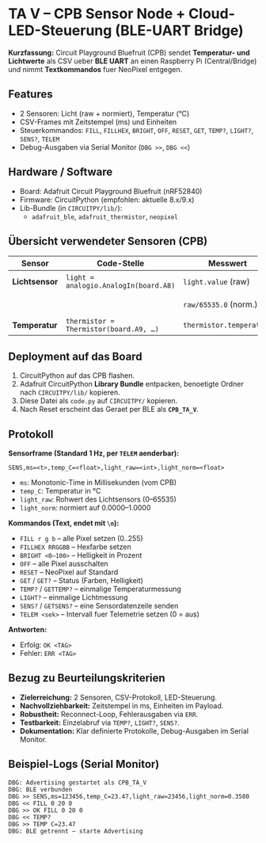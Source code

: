 # TA V – CPB Sensor Node + Cloud-LED-Steuerung (BLE-UART Bridge)

**Kurzfassung:** Circuit Playground Bluefruit (CPB) sendet **Temperatur- und Lichtwerte** als CSV ueber **BLE UART** an einen Raspberry Pi (Central/Bridge) und nimmt **Textkommandos** fuer NeoPixel entgegen.  

## Features
- 2 Sensoren: Licht (raw + normiert), Temperatur (°C)  
- CSV-Frames mit Zeitstempel (ms) und Einheiten  
- Steuerkommandos: `FILL`, `FILLHEX`, `BRIGHT`, `OFF`, `RESET`, `GET`, `TEMP?`, `LIGHT?`, `SENS?`, `TELEM`  
- Debug-Ausgaben via Serial Monitor (`DBG >>`, `DBG <<`)  

## Hardware / Software
- Board: Adafruit Circuit Playground Bluefruit (nRF52840)  
- Firmware: CircuitPython (empfohlen: aktuelle 8.x/9.x)  
- Lib-Bundle (in `CIRCUITPY/lib/`):  
  - `adafruit_ble`, `adafruit_thermistor`, `neopixel`  

## Übersicht verwendeter Sensoren (CPB)

| Sensor          | Code-Stelle                                   | Messwert              | Einheit        |
|-----------------|-----------------------------------------------|-----------------------|----------------|
| **Lichtsensor** | `light = analogio.AnalogIn(board.A8)`         | `light.value` (raw)   | 0 … 65535      |
|                 |                                               | `raw/65535.0` (norm.) | 0.0 … 1.0      |
| **Temperatur**  | `thermistor = Thermistor(board.A9, …)`        | `thermistor.temperature` | °C          |

## Deployment auf das Board
1. CircuitPython auf das CPB flashen.  
2. Adafruit CircuitPython **Library Bundle** entpacken, benoetigte Ordner nach `CIRCUITPY/lib/` kopieren.  
3. Diese Datei als `code.py` auf `CIRCUITPY/` kopieren.  
4. Nach Reset erscheint das Geraet per BLE als **`CPB_TA_V`**.  

## Protokoll

**Sensorframe (Standard 1 Hz, per `TELEM` aenderbar):**
```
SENS,ms=<t>,temp_C=<float>,light_raw=<int>,light_norm=<float>
```
- `ms`: Monotonic-Time in Millisekunden (vom CPB)  
- `temp_C`: Temperatur in °C  
- `light_raw`: Rohwert des Lichtsensors (0–65535)  
- `light_norm`: normiert auf 0.0000–1.0000  

**Kommandos (Text, endet mit `\n`):**
- `FILL r g b` – alle Pixel setzen (0..255)  
- `FILLHEX RRGGBB` – Hexfarbe setzen  
- `BRIGHT <0–100>` – Helligkeit in Prozent  
- `OFF` – alle Pixel ausschalten  
- `RESET` – NeoPixel auf Standard  
- `GET` / `GET?` – Status (Farben, Helligkeit)  
- `TEMP?` / `GETTEMP?` – einmalige Temperaturmessung  
- `LIGHT?` – einmalige Lichtmessung  
- `SENS?` / `GETSENS?` – eine Sensordatenzeile senden  
- `TELEM <sek>` – Intervall fuer Telemetrie setzen (0 = aus)  

**Antworten:**
- Erfolg: `OK <TAG>`  
- Fehler: `ERR <TAG>`  

## Bezug zu Beurteilungskriterien
- **Zielerreichung:** 2 Sensoren, CSV-Protokoll, LED-Steuerung.  
- **Nachvollziehbarkeit:** Zeitstempel in ms, Einheiten im Payload.  
- **Robustheit:** Reconnect-Loop, Fehlerausgaben via `ERR`.  
- **Testbarkeit:** Einzelabruf via `TEMP?`, `LIGHT?`, `SENS?`.  
- **Dokumentation:** Klar definierte Protokolle, Debug-Ausgaben im Serial Monitor.  

## Beispiel-Logs (Serial Monitor)

```
DBG: Advertising gestartet als CPB_TA_V
DBG: BLE verbunden
DBG >> SENS,ms=123456,temp_C=23.47,light_raw=23456,light_norm=0.3580
DBG << FILL 0 20 0
DBG >> OK FILL 0 20 0
DBG << TEMP?
DBG >> TEMP C=23.47
DBG: BLE getrennt – starte Advertising
```
